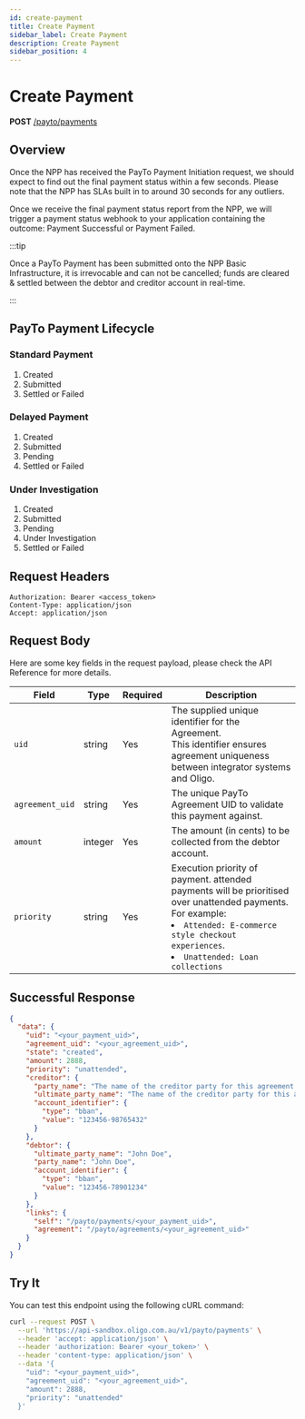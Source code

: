 ```yaml
---
id: create-payment
title: Create Payment
sidebar_label: Create Payment
description: Create Payment
sidebar_position: 4
---
```


# Create Payment

**POST** [/payto/payments](/api#tag/Payments/paths/~1payto~1payments/post)

## Overview

Once the NPP has received the PayTo Payment Initiation request, we should expect to find out the final payment status within a few seconds. Please note that the NPP has SLAs built in to around 30 seconds for any outliers.

Once we receive the final payment status report from the NPP, we will trigger a payment status webhook to your application containing the outcome: Payment Successful or Payment Failed.

:::tip

Once a PayTo Payment has been submitted onto the NPP Basic Infrastructure, it is irrevocable and can not be cancelled; funds are cleared & settled between the debtor and creditor account in real-time.

:::

## PayTo Payment Lifecycle
### Standard Payment
1. Created 
2. Submitted 
3. Settled or Failed
### Delayed Payment
1. Created 
2. Submitted 
3. Pending 
4. Settled or Failed
### Under Investigation
1. Created 
2. Submitted 
3. Pending 
4. Under Investigation 
5. Settled or Failed

## Request Headers

```http
Authorization: Bearer <access_token>
Content-Type: application/json
Accept: application/json
```

## Request Body

Here are some key fields in the request payload, please check the API Reference for more details.

| Field                       | Type     | Required | Description                                                                                                                                                                                                                                                                                                              |
|-----------------------------|----------|----------|--------------------------------------------------------------------------------------------------------------------------------------------------------------------------------------------------------------------------------------------------------------------------------------------------------------------------|
| `uid`                       | string   | Yes      | The supplied unique identifier for the Agreement. <br/>This identifier ensures agreement uniqueness between integrator systems and Oligo.                                                                                                                                                                                |
| `agreement_uid`             | string   | Yes      | The unique PayTo Agreement UID to validate this payment against.                                                                                                                                                                                                                                                         |
| `amount`                    | integer  | Yes      | The amount (in cents) to be collected from the debtor account.                                                                                                                                                                                                                                                           |
| `priority`                  | string   | Yes      | Execution priority of payment. attended payments will be prioritised over unattended payments. <br/> For example: <li>`Attended: E-commerce style checkout experiences`.</li> <li> `Unattended: Loan collections`</li>                                                                                                   |

## Successful Response

```json
{
  "data": {
    "uid": "<your_payment_uid>",
    "agreement_uid": "<your_agreement_uid>",
    "state": "created",
    "amount": 2888,
    "priority": "unattended",
    "creditor": {
      "party_name": "The name of the creditor party for this agreement.",
      "ultimate_party_name": "The name of the creditor party for this agreement.",
      "account_identifier": {
        "type": "bban",
        "value": "123456-98765432"
      }
    },
    "debtor": {
      "ultimate_party_name": "John Doe",
      "party_name": "John Doe",
      "account_identifier": {
        "type": "bban",
        "value": "123456-78901234"
      }
    },
    "links": {
      "self": "/payto/payments/<your_payment_uid>",
      "agreement": "/payto/agreements/<your_agreement_uid>"
    }
  }
}
```


## Try It

You can test this endpoint using the following cURL command:

```bash
curl --request POST \
  --url 'https://api-sandbox.oligo.com.au/v1/payto/payments' \
  --header 'accept: application/json' \
  --header 'authorization: Bearer <your_token>' \
  --header 'content-type: application/json' \
  --data '{
    "uid": "<your_payment_uid>",
    "agreement_uid": "<your_agreement_uid>",
    "amount": 2888,
    "priority": "unattended"
  }'
```
